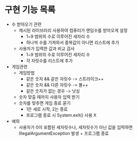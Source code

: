 # 구현 기능 목록
- 수 받아오기 관련
  - 제시된 라이브러리 사용하여 컴퓨터가 랜덤수를 받아오게 설정
    - 1~9 범위의 수로 이루어진 세자리 수
    - 하나씩 수를 가져와서 중복값이 아니면 리스트에 추가
  - 사용자가 입력한 값과 비교 검사
      - 1~9 범위의 수로 이루어진 세자리 수
      - 각 자릿수를 리스트에 추가
- 게임관련
  - 게임방법
    - 같은 숫자 && 같은 자릿수 -> 스트라이크++
    - 같은 숫자 && 다른 자릿수 -> 볼++
    - 같은 숫자가 없는 경우 -> 낫싱
  - 숫자 맞출 때까지 사용자 입력 받기
  - 숫자를 맞추면 게임 종료 묻기
    - 1은 새로 시작, 2는 종료
    - 프로그램 종료 시 System.exit() 사용 X
- 예외
  - 사용자가 0이 포함된 세자릿수나, 세자릿수가 아닌 값을 입력하면 IllegalArgumentException 발생 + 프로그램 종료
